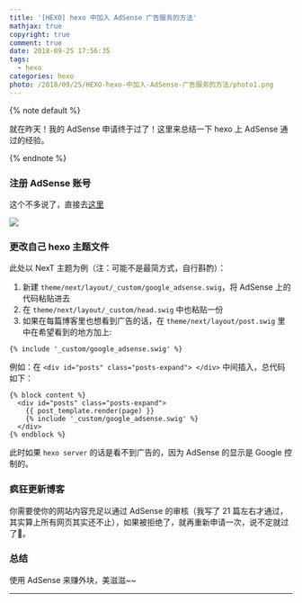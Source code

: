 ```yaml
---
title: '[HEXO] hexo 中加入 AdSense 广告服务的方法'
mathjax: true
copyright: true
comment: true
date: 2018-09-25 17:56:35
tags:
  - hexo
categories: hexo
photo: /2018/09/25/HEXO-hexo-中加入-AdSense-广告服务的方法/photo1.png
---
```


{% note default %}

就在昨天！我的 AdSense 申请终于过了！这里来总结一下 hexo 上 AdSense 通过的经验。

{% endnote %}

<!-- more -->

### 注册 AdSense 账号

这个不多说了，直接去[这里](https://www.google.com/adsense/start/#/?modal_active=none)

<div> <img style="align: center" src="pic1.jpg" /> </div>

### 更改自己 hexo 主题文件

此处以 NexT 主题为例（注：可能不是最简方式，自行斟酌）：
1. 新建 `theme/next/layout/_custom/google_adsense.swig`，将 AdSense 上的代码粘贴进去
2. 在 `theme/next/layout/_custom/head.swig` 中也粘贴一份
3. 如果在每篇博客里也想看到广告的话，在 `theme/next/layout/post.swig` 里中在希望看到的地方加上:

```swig
{% include '_custom/google_adsense.swig' %}
```
例如：在 `<div id="posts" class="posts-expand"> </div>` 中间插入，总代码如下：

```swig
{% block content %}
  <div id="posts" class="posts-expand">
    {{ post_template.render(page) }}
    {% include '_custom/google_adsense.swig' %}
  </div>
{% endblock %}
```

此时如果 `hexo server` 的话是看不到广告的，因为 AdSense 的显示是 Google 控制的。

### 疯狂更新博客

你需要使你的网站内容充足以通过 AdSense 的审核（我写了 21 篇左右才通过，其实算上所有网页其实还不止），如果被拒绝了，就再重新申请一次，说不定就过了🤣。

### 总结

使用 AdSense 来赚外块，美滋滋~~

---